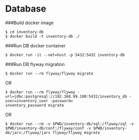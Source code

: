 # Database

###Build docker image
```
$ cd inventory-db
$ docker build -t inventory-db ./ 
```

###Run DB docker container
```
$ docker run -it --net=host -p 5432:5432 inventory-db
```

###Run DB flyway migration
```
$ docker run --rm flyway/flyway migrate
```
OR
```
$ docker run --rm flyway/flyway -url=jdbc:postgresql://192.168.99.100:5432/inventory_db -user=inventory_user -password=
inventory_password migrate
```
OR
```
$ docker run --rm -v $PWD/inventory-db/sql:/flyway/sql -v $PWD/inventory-db/conf:/flyway/conf -v $PWD/inventory-db/jars:/flyway/jars flyway/flyway migrate
```
